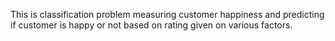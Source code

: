 This is classification  problem measuring customer happiness and predicting if customer is happy or not based on rating given on various factors.
